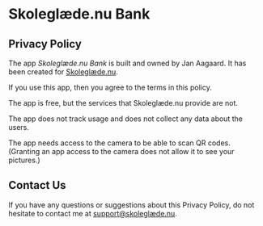# Skoleglæde.nu Bank

## Privacy Policy

The app *Skoleglæde<span></span>.nu Bank* is built and owned by Jan Aagaard. It has been created for [Skoleglæde.nu](https://skoleglæde.nu).

If you use this app, then you agree to the terms in this policy.

The app is free, but the services that Skoleglæde.nu provide are not.

The app does not track usage and does not collect any data about the users.

The app needs access to the camera to be able to scan QR codes. (Granting an app access to the camera does not allow it to see your pictures.)

## Contact Us

If you have any questions or suggestions about this Privacy Policy, do not hesitate to contact me at [support@skoleglæde.nu](mailto:support@skoleglæde.nu).